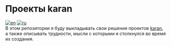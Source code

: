# Проекты karan
 [![en](https://img.shields.io/badge/lang-en-red)](https://github.com/mercuryrequiem/karan-projects/blob/main/README.en.md) [![ru](https://img.shields.io/badge/lang-ru-green)](https://github.com/mercuryrequiem/karan-projects/blob/main/README.md)<br>
 В этом репозитории я буду выкладывать свои решения проектов [karan](https://github.com/karan/Projects), а также описывать трудности, мысли с которыми я столкнулся во время их создания.
